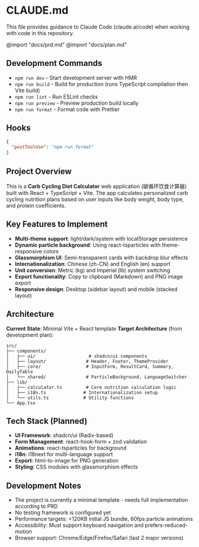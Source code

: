 # CLAUDE.md

This file provides guidance to Claude Code (claude.ai/code) when working with code in this repository.

@import "docs/prd.md"
@import "docs/plan.md"

## Development Commands

- `npm run dev` - Start development server with HMR
- `npm run build` - Build for production (runs TypeScript compilation then Vite build)
- `npm run lint` - Run ESLint checks
- `npm run preview` - Preview production build locally
- `npm run format` - Format code with Prettier

## Hooks

```json
{
  "postToolUse": "npm run format"
}
```

## Project Overview

This is a **Carb Cycling Diet Calculator** web application (碳循环饮食计算器) built with React + TypeScript + Vite. The app calculates personalized carb cycling nutrition plans based on user inputs like body weight, body type, and protein coefficients.

## Key Features to Implement

- **Multi-theme support**: light/dark/system with localStorage persistence
- **Dynamic particle background**: Using react-tsparticles with theme-responsive colors
- **Glassmorphism UI**: Semi-transparent cards with backdrop blur effects
- **Internationalization**: Chinese (zh-CN) and English (en) support
- **Unit conversion**: Metric (kg) and Imperial (lb) system switching
- **Export functionality**: Copy to clipboard (Markdown) and PNG image export
- **Responsive design**: Desktop (sidebar layout) and mobile (stacked layout)

## Architecture

**Current State**: Minimal Vite + React template
**Target Architecture** (from development plan):

```
src/
├── components/
│   ├── ui/                    # shadcn/ui components
│   ├── layout/               # Header, Footer, ThemeProvider
│   ├── core/                 # InputForm, ResultCard, Summary, DailyTable
│   └── shared/               # ParticleBackground, LanguageSwitcher
├── lib/
│   ├── calculator.ts         # Core nutrition calculation logic
│   ├── i18n.ts              # Internationalization setup
│   └── utils.ts             # Utility functions
└── App.tsx
```

## Tech Stack (Planned)

- **UI Framework**: shadcn/ui (Radix-based)
- **Form Management**: react-hook-form + zod validation
- **Animations**: react-tsparticles for background
- **i18n**: i18next for multi-language support
- **Export**: html-to-image for PNG generation
- **Styling**: CSS modules with glassmorphism effects

## Development Notes

- The project is currently a minimal template - needs full implementation according to PRD
- No testing framework is configured yet
- Performance targets: <120KB initial JS bundle, 60fps particle animations
- Accessibility: Must support keyboard navigation and prefers-reduced-motion
- Browser support: Chrome/Edge/Firefox/Safari (last 2 major versions)
